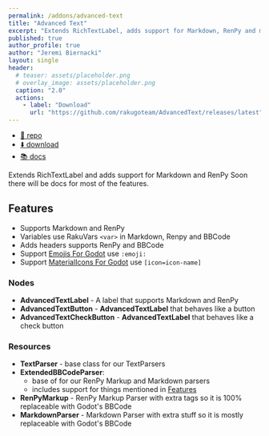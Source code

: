 ```yaml
---
permalink: /addons/advanced-text
title: "Advanced Text"
excerpt: "Extends RichTextLabel, adds support for Markdown, RenPy and much more."
published: true
author_profile: true
author: "Jeremi Biernacki"
layout: single
header:
  # teaser: assets/placeholder.png
  # overlay_image: assets/placeholder.png
  caption: "2.0"
  actions:
    - label: "Download"
      url: "https://github.com/rakugoteam/AdvancedText/releases/latest"
---
```


- [🌳 repo](https://github.com/rakugoteam/AdvancedText)
- [⬇️ download](https://github.com/rakugoteam/AdvancedText/releases/latest)
- [📚 docs](https://rakugoteam.github.io/advanced-text-docs/2.0/)

Extends RichTextLabel and adds support for Markdown and RenPy
Soon there will be docs for most of the features.

## Features

- Supports Markdown and RenPy
- Variables use RakuVars `<var>` in Markdown, Renpy and BBCode
- Adds headers supports RenPy and BBCode
- Support [Emojis For Godot](https://github.com/rakugoteam/Emojis-For-Godot) use `:emoji:`
- Support [MaterialIcons For Godot](https://github.com/rakugoteam/Godot-Material-Icons) use `[icon=icon-name]`

### Nodes

- **AdvancedTextLabel** - A label that supports Markdown and RenPy
- **AdvancedTextButton** - **AdvancedTextLabel** that behaves like a button
- **AdvancedTextCheckButton** - **AdvancedTextLabel** that behaves like a check button

### Resources

- **TextParser** - base class for our TextParsers
- **ExtendedBBCodeParser**:
  - base of for our RenPy Markup and Markdown parsers
  - includes support for things mentioned in [Features](#features)
- **RenPyMarkup** - RenPy Markup Parser with extra tags so it is 100% replaceable with Godot's BBCode
- **MarkdownParser** - Markdown Parser with extra stuff so it is mostly replaceable with Godot's BBCode
